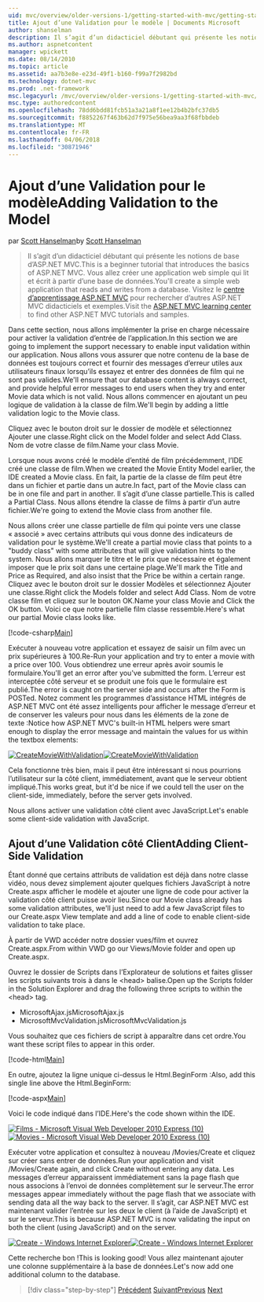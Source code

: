```yaml
---
uid: mvc/overview/older-versions-1/getting-started-with-mvc/getting-started-with-mvc-part7
title: Ajout d’une Validation pour le modèle | Documents Microsoft
author: shanselman
description: Il s’agit d’un didacticiel débutant qui présente les notions de base d’ASP.NET MVC. Créez une application web simple qui lit et écrit à partir d’une base de données.
ms.author: aspnetcontent
manager: wpickett
ms.date: 08/14/2010
ms.topic: article
ms.assetid: aa7b3e8e-e23d-49f1-b160-f99a7f2982bd
ms.technology: dotnet-mvc
ms.prod: .net-framework
msc.legacyurl: /mvc/overview/older-versions-1/getting-started-with-mvc/getting-started-with-mvc-part7
msc.type: authoredcontent
ms.openlocfilehash: 78dd6bdd81fcb51a3a21a8f1ee12b4b2bfc37db5
ms.sourcegitcommit: f8852267f463b62d7f975e56bea9aa3f68fbbdeb
ms.translationtype: MT
ms.contentlocale: fr-FR
ms.lasthandoff: 04/06/2018
ms.locfileid: "30871946"
---
```

<a name="adding-validation-to-the-model"></a><span data-ttu-id="19ce9-104">Ajout d’une Validation pour le modèle</span><span class="sxs-lookup"><span data-stu-id="19ce9-104">Adding Validation to the Model</span></span>
====================
<span data-ttu-id="19ce9-105">par [Scott Hanselman](https://github.com/shanselman)</span><span class="sxs-lookup"><span data-stu-id="19ce9-105">by [Scott Hanselman](https://github.com/shanselman)</span></span>

> <span data-ttu-id="19ce9-106">Il s’agit d’un didacticiel débutant qui présente les notions de base d’ASP.NET MVC.</span><span class="sxs-lookup"><span data-stu-id="19ce9-106">This is a beginner tutorial that introduces the basics of ASP.NET MVC.</span></span> <span data-ttu-id="19ce9-107">Vous allez créer une application web simple qui lit et écrit à partir d’une base de données.</span><span class="sxs-lookup"><span data-stu-id="19ce9-107">You'll create a simple web application that reads and writes from a database.</span></span> <span data-ttu-id="19ce9-108">Visitez le [centre d’apprentissage ASP.NET MVC](../../../index.md) pour rechercher d’autres ASP.NET MVC didacticiels et exemples.</span><span class="sxs-lookup"><span data-stu-id="19ce9-108">Visit the [ASP.NET MVC learning center](../../../index.md) to find other ASP.NET MVC tutorials and samples.</span></span>


<span data-ttu-id="19ce9-109">Dans cette section, nous allons implémenter la prise en charge nécessaire pour activer la validation d’entrée de l’application.</span><span class="sxs-lookup"><span data-stu-id="19ce9-109">In this section we are going to implement the support necessary to enable input validation within our application.</span></span> <span data-ttu-id="19ce9-110">Nous allons vous assurer que notre contenu de la base de données est toujours correct et fournir des messages d’erreur utiles aux utilisateurs finaux lorsqu’ils essayez et entrer des données de film qui ne sont pas valides.</span><span class="sxs-lookup"><span data-stu-id="19ce9-110">We'll ensure that our database content is always correct, and provide helpful error messages to end users when they try and enter Movie data which is not valid.</span></span> <span data-ttu-id="19ce9-111">Nous allons commencer en ajoutant un peu logique de validation à la classe de film.</span><span class="sxs-lookup"><span data-stu-id="19ce9-111">We'll begin by adding a little validation logic to the Movie class.</span></span>

<span data-ttu-id="19ce9-112">Cliquez avec le bouton droit sur le dossier de modèle et sélectionnez Ajouter une classe.</span><span class="sxs-lookup"><span data-stu-id="19ce9-112">Right click on the Model folder and select Add Class.</span></span> <span data-ttu-id="19ce9-113">Nom de votre classe de film.</span><span class="sxs-lookup"><span data-stu-id="19ce9-113">Name your class Movie.</span></span>

<span data-ttu-id="19ce9-114">Lorsque nous avons créé le modèle d’entité de film précédemment, l’IDE créé une classe de film.</span><span class="sxs-lookup"><span data-stu-id="19ce9-114">When we created the Movie Entity Model earlier, the IDE created a Movie class.</span></span> <span data-ttu-id="19ce9-115">En fait, la partie de la classe de film peut être dans un fichier et partie dans un autre.</span><span class="sxs-lookup"><span data-stu-id="19ce9-115">In fact, part of the Movie class can be in one file and part in another.</span></span> <span data-ttu-id="19ce9-116">Il s’agit d’une classe partielle.</span><span class="sxs-lookup"><span data-stu-id="19ce9-116">This is called a Partial Class.</span></span> <span data-ttu-id="19ce9-117">Nous allons étendre la classe de films à partir d’un autre fichier.</span><span class="sxs-lookup"><span data-stu-id="19ce9-117">We're going to extend the Movie class from another file.</span></span>

<span data-ttu-id="19ce9-118">Nous allons créer une classe partielle de film qui pointe vers une classe « associé » avec certains attributs qui vous donne des indicateurs de validation pour le système.</span><span class="sxs-lookup"><span data-stu-id="19ce9-118">We'll create a partial movie class that points to a "buddy class" with some attributes that will give validation hints to the system.</span></span> <span data-ttu-id="19ce9-119">Nous allons marquer le titre et le prix que nécessaire et également imposer que le prix soit dans une certaine plage.</span><span class="sxs-lookup"><span data-stu-id="19ce9-119">We'll mark the Title and Price as Required, and also insist that the Price be within a certain range.</span></span> <span data-ttu-id="19ce9-120">Cliquez avec le bouton droit sur le dossier Modèles et sélectionnez Ajouter une classe.</span><span class="sxs-lookup"><span data-stu-id="19ce9-120">Right click the Models folder and select Add Class.</span></span> <span data-ttu-id="19ce9-121">Nom de votre classe film et cliquez sur le bouton OK.</span><span class="sxs-lookup"><span data-stu-id="19ce9-121">Name your class Movie and Click the OK button.</span></span> <span data-ttu-id="19ce9-122">Voici ce que notre partielle film classe ressemble.</span><span class="sxs-lookup"><span data-stu-id="19ce9-122">Here's what our partial Movie class looks like.</span></span>

[!code-csharp[Main](getting-started-with-mvc-part7/samples/sample1.cs)]

<span data-ttu-id="19ce9-123">Exécuter à nouveau votre application et essayez de saisir un film avec un prix supérieures à 100.</span><span class="sxs-lookup"><span data-stu-id="19ce9-123">Re-Run your application and try to enter a movie with a price over 100.</span></span> <span data-ttu-id="19ce9-124">Vous obtiendrez une erreur après avoir soumis le formulaire.</span><span class="sxs-lookup"><span data-stu-id="19ce9-124">You'll get an error after you've submitted the form.</span></span> <span data-ttu-id="19ce9-125">L’erreur est interceptée côté serveur et se produit une fois que le formulaire est publié.</span><span class="sxs-lookup"><span data-stu-id="19ce9-125">The error is caught on the server side and occurs after the Form is POSTed.</span></span> <span data-ttu-id="19ce9-126">Notez comment les programmes d’assistance HTML intégrés de ASP.NET MVC ont été assez intelligents pour afficher le message d’erreur et de conserver les valeurs pour nous dans les éléments de la zone de texte :</span><span class="sxs-lookup"><span data-stu-id="19ce9-126">Notice how ASP.NET MVC's built-in HTML helpers were smart enough to display the error message and maintain the values for us within the textbox elements:</span></span>

<span data-ttu-id="19ce9-127">[![CreateMovieWithValidation](getting-started-with-mvc-part7/_static/image2.png)](getting-started-with-mvc-part7/_static/image1.png)</span><span class="sxs-lookup"><span data-stu-id="19ce9-127">[![CreateMovieWithValidation](getting-started-with-mvc-part7/_static/image2.png)](getting-started-with-mvc-part7/_static/image1.png)</span></span>

<span data-ttu-id="19ce9-128">Cela fonctionne très bien, mais il peut être intéressant si nous pourrions l’utilisateur sur la côté client, immédiatement, avant que le serveur obtient impliqué.</span><span class="sxs-lookup"><span data-stu-id="19ce9-128">This works great, but it'd be nice if we could tell the user on the client-side, immediately, before the server gets involved.</span></span>

<span data-ttu-id="19ce9-129">Nous allons activer une validation côté client avec JavaScript.</span><span class="sxs-lookup"><span data-stu-id="19ce9-129">Let's enable some client-side validation with JavaScript.</span></span>

## <a name="adding-client-side-validation"></a><span data-ttu-id="19ce9-130">Ajout d’une Validation côté Client</span><span class="sxs-lookup"><span data-stu-id="19ce9-130">Adding Client-Side Validation</span></span>

<span data-ttu-id="19ce9-131">Étant donné que certains attributs de validation est déjà dans notre classe vidéo, nous devez simplement ajouter quelques fichiers JavaScript à notre Create.aspx afficher le modèle et ajouter une ligne de code pour activer la validation côté client puisse avoir lieu.</span><span class="sxs-lookup"><span data-stu-id="19ce9-131">Since our Movie class already has some validation attributes, we'll just need to add a few JavaScript files to our Create.aspx View template and add a line of code to enable client-side validation to take place.</span></span>

<span data-ttu-id="19ce9-132">À partir de VWD accéder notre dossier vues/film et ouvrez Create.aspx.</span><span class="sxs-lookup"><span data-stu-id="19ce9-132">From within VWD go our Views/Movie folder and open up Create.aspx.</span></span>

<span data-ttu-id="19ce9-133">Ouvrez le dossier de Scripts dans l’Explorateur de solutions et faites glisser les scripts suivants trois à dans le &lt;head&gt; balise.</span><span class="sxs-lookup"><span data-stu-id="19ce9-133">Open up the Scripts folder in the Solution Explorer and drag the following three scripts to within the &lt;head&gt; tag.</span></span>

- <span data-ttu-id="19ce9-134">MicrosoftAjax.js</span><span class="sxs-lookup"><span data-stu-id="19ce9-134">MicrosoftAjax.js</span></span>
- <span data-ttu-id="19ce9-135">MicrosoftMvcValidation.js</span><span class="sxs-lookup"><span data-stu-id="19ce9-135">MicrosoftMvcValidation.js</span></span>

<span data-ttu-id="19ce9-136">Vous souhaitez que ces fichiers de script à apparaître dans cet ordre.</span><span class="sxs-lookup"><span data-stu-id="19ce9-136">You want these script files to appear in this order.</span></span>

[!code-html[Main](getting-started-with-mvc-part7/samples/sample2.html)]

<span data-ttu-id="19ce9-137">En outre, ajoutez la ligne unique ci-dessus le Html.BeginForm :</span><span class="sxs-lookup"><span data-stu-id="19ce9-137">Also, add this single line above the Html.BeginForm:</span></span>

[!code-aspx[Main](getting-started-with-mvc-part7/samples/sample3.aspx)]

<span data-ttu-id="19ce9-138">Voici le code indiqué dans l’IDE.</span><span class="sxs-lookup"><span data-stu-id="19ce9-138">Here's the code shown within the IDE.</span></span>

<span data-ttu-id="19ce9-139">[![Films - Microsoft Visual Web Developer 2010 Express (10)](getting-started-with-mvc-part7/_static/image4.png)](getting-started-with-mvc-part7/_static/image3.png)</span><span class="sxs-lookup"><span data-stu-id="19ce9-139">[![Movies - Microsoft Visual Web Developer 2010 Express (10)](getting-started-with-mvc-part7/_static/image4.png)](getting-started-with-mvc-part7/_static/image3.png)</span></span>

<span data-ttu-id="19ce9-140">Exécuter votre application et consultez à nouveau /Movies/Create et cliquez sur créer sans entrer de données.</span><span class="sxs-lookup"><span data-stu-id="19ce9-140">Run your application and visit /Movies/Create again, and click Create without entering any data.</span></span> <span data-ttu-id="19ce9-141">Les messages d’erreur apparaissent immédiatement sans la page flash que nous associons à l’envoi de données complètement sur le serveur.</span><span class="sxs-lookup"><span data-stu-id="19ce9-141">The error messages appear immediately without the page flash that we associate with sending data all the way back to the server.</span></span> <span data-ttu-id="19ce9-142">Il s’agit, car ASP.NET MVC est maintenant valider l’entrée sur les deux le client (à l’aide de JavaScript) et sur le serveur.</span><span class="sxs-lookup"><span data-stu-id="19ce9-142">This is because ASP.NET MVC is now validating the input on both the client (using JavaScript) and on the server.</span></span>

<span data-ttu-id="19ce9-143">[![Create - Windows Internet Explorer](getting-started-with-mvc-part7/_static/image6.png)](getting-started-with-mvc-part7/_static/image5.png)</span><span class="sxs-lookup"><span data-stu-id="19ce9-143">[![Create - Windows Internet Explorer](getting-started-with-mvc-part7/_static/image6.png)](getting-started-with-mvc-part7/_static/image5.png)</span></span>

<span data-ttu-id="19ce9-144">Cette recherche bon !</span><span class="sxs-lookup"><span data-stu-id="19ce9-144">This is looking good!</span></span> <span data-ttu-id="19ce9-145">Vous allez maintenant ajouter une colonne supplémentaire à la base de données.</span><span class="sxs-lookup"><span data-stu-id="19ce9-145">Let's now add one additional column to the database.</span></span>

> [!div class="step-by-step"]
> <span data-ttu-id="19ce9-146">[Précédent](getting-started-with-mvc-part6.md)
> [Suivant](getting-started-with-mvc-part8.md)</span><span class="sxs-lookup"><span data-stu-id="19ce9-146">[Previous](getting-started-with-mvc-part6.md)
[Next](getting-started-with-mvc-part8.md)</span></span>
